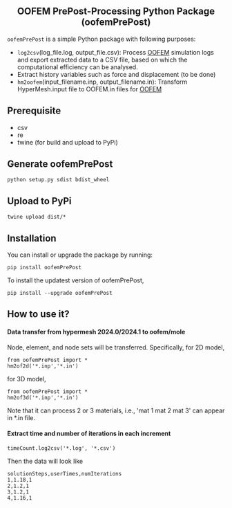 <h2 align="center">
  OOFEM PrePost-Processing Python Package (oofemPrePost)
</h2>


`oofemPrePost` is a simple Python package with following purposes:
* `log2csv`(log_file.log, output_file.csv): Process [OOFEM](https://github.com/cunyizju/oofem-vltava) simulation logs and export extracted data to a CSV file, based on which the computational efficiency can be analysed.
* Extract history variables such as force and displacement (to be done)
* `hm2oofem`(input_filename.inp, output_filename.in): Transform HyperMesh.input file to OOFEM.in files for [OOFEM](https://github.com/cunyizju/oofem-vltava)

## Prerequisite
* csv
* re
* twine (for build and upload to PyPi)

## Generate oofemPrePost

```
python setup.py sdist bdist_wheel
```

## Upload to PyPi

```
twine upload dist/*
```

## Installation

You can install or upgrade the package by running:

```
pip install oofemPrePost
```
To install the updatest version of oofemPrePost,
```
pip install --upgrade oofemPrePost
```

## How to use it?
#### Data transfer from hypermesh 2024.0/2024.1 to oofem/mole

Node, element, and node sets will be transferred. Specifically, for 2D model, 
```
from oofemPrePost import *
hm2of2d('*.inp','*.in')
```

for 3D model, 
```
from oofemPrePost import *
hm2of3d('*.inp','*.in')
```

Note that it can process 2 or 3 materials, i.e., 'mat 1 mat 2 mat 3' can appear in *.in file.

#### Extract time and number of iterations in each increment
```
timeCount.log2csv('*.log', '*.csv')
```
Then the data will look like
```
solutionSteps,userTimes,numIterations
1,1.18,1
2,1.2,1
3,1.2,1
4,1.16,1
```
